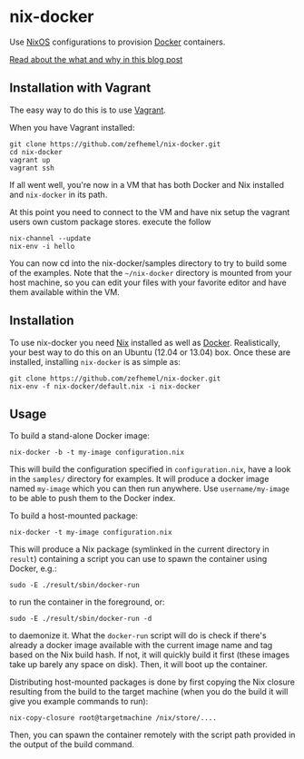 nix-docker
==========

Use [NixOS](http://nixos.org/nixos) configurations to provision [Docker](http://docker.io) containers.

[Read about the what and why in this blog post](http://zef.me/6049/nix-docker)

Installation with Vagrant
-------------------------
The easy way to do this is to use [Vagrant](http://vagrantup.com).

When you have Vagrant installed:

    git clone https://github.com/zefhemel/nix-docker.git
    cd nix-docker
    vagrant up
    vagrant ssh

If all went well, you're now in a VM that has both Docker and Nix installed
and `nix-docker` in its path. 

At this point you need to connect to the VM and have nix setup the vagrant users own custom package stores. execute the follow

    nix-channel --update
    nix-env -i hello

You can now cd into the nix-docker/samples
directory to try to build some of the examples. Note that the `~/nix-docker`
directory is mounted from your host machine, so you can edit your files with
your favorite editor and have them available within the VM.

Installation
------------

To use nix-docker you need [Nix](http://nixos.org/nix) installed as well as
[Docker](http://www.docker.io). Realistically, your best way to do this on
an Ubuntu (12.04 or 13.04) box. Once these are installed, installing
`nix-docker` is as simple as:

    git clone https://github.com/zefhemel/nix-docker.git
    nix-env -f nix-docker/default.nix -i nix-docker

Usage
-----

To build a stand-alone Docker image:

    nix-docker -b -t my-image configuration.nix

This will build the configuration specified in `configuration.nix`, have a look
in the `samples/` directory for examples. It will produce a docker image named
`my-image` which you can then run anywhere. Use `username/my-image` to be able
to push them to the Docker index.

To build a host-mounted package:

    nix-docker -t my-image configuration.nix

This will produce a Nix package (symlinked in the current directory in `result`)
containing a script you can use to spawn the container using Docker, e.g.:

    sudo -E ./result/sbin/docker-run

to run the container in the foreground, or:

    sudo -E ./result/sbin/docker-run -d

to daemonize it. What the `docker-run` script will do is check if there's
already a docker image available with the current image name and tag based on
the Nix build hash. If not, it will quickly build it first (these images take up
barely any space on disk). Then, it will boot up the container.

Distributing host-mounted packages is done by first copying the Nix closure
resulting from the build to the target machine (when you do the build it
will give you example commands to run):

    nix-copy-closure root@targetmachine /nix/store/....

Then, you can spawn the container remotely with the script path provided
in the output of the build command.
